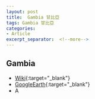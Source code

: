 ```yaml
---
layout: post
title:  Gambia 甘比亞
tags: Gambia 甘比亞 
categories:
- Article
excerpt_separator:  <!--more-->
---
```

## Gambia 
- [Wiki](https://zh.wikipedia.org/w/index.php?search=Gambia "Wiki"){:target="_blank"} 
- [GoogleEarth](https://earth.google.com/web/search/Gambia "GoogleEarth"){:target="_blank"} 
- A 

